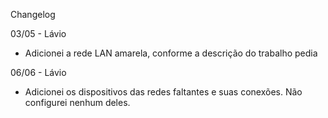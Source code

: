 Changelog

03/05 - Lávio
- Adicionei a rede LAN amarela, conforme a descrição do trabalho pedia

06/06 - Lávio
- Adicionei os dispositivos das redes faltantes e suas conexões. Não configurei nenhum deles.
